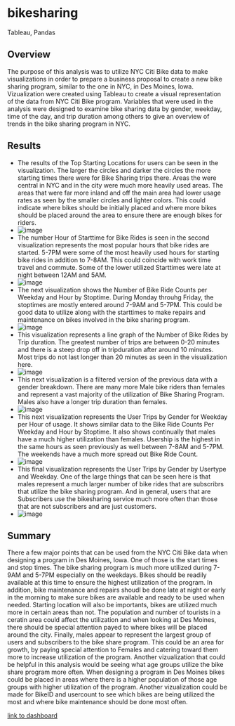 # bikesharing
Tableau, Pandas

## Overview
The purpose of this analysis was to utilize NYC Citi Bike data to make visualizations in order to prepare a business proposal to create a new bike sharing program, similar to the one in NYC, in Des Moines, Iowa.  Vizualization were created using Tableau to create a visual representation of the data from NYC Citi Bike program.  Variables that were used in the analysis were designed to examine bike sharing data by gender, weekday, time of the day, and trip duration among others to give an overview of trends in the bike sharing program in NYC.

## Results
  - The results of the Top Starting Locations for users can be seen in the visualization.  The larger the circles and darker the circles the more starting times there were for Bike Sharing trips there.  Areas the were central in NYC and in the city were much more heavily used areas.  The areas that were far more inland and off the main area had lower usage rates as seen by the smaller circles and lighter colors.  This could indicate where bikes should be initially placed and where more bikes should be placed around the area to ensure there are enough bikes for riders.
  - ![image](https://user-images.githubusercontent.com/88444529/144714561-4c1ce134-ae65-4695-b88c-4565d3e3d3d8.png)
  - The number Hour of Starttime for Bike Rides is seen in the second visualization represents the most popular hours that bike rides are started.  5-7PM were some of the most heavily used hours for starting bike rides in addition to 7-8AM.  This could coincide with work time travel and commute.  Some of the lower utilized Starttimes were late at night between 12AM and 5AM.
  - ![image](https://user-images.githubusercontent.com/88444529/144714702-1a1df9d0-a675-4818-bf8a-266a115dbcda.png)
  - The next visualization shows the Number of Bike Ride Counts per Weekday and Hour by Stoptime.  During Monday throuhg Friday, the stoptimes are mostly entered around 7-9AM and 5-7PM.  This could be good data to utilize along with the starttimes to make repairs and maintenance on bikes involved in the bike sharing program.
  - ![image](https://user-images.githubusercontent.com/88444529/144714773-0b0e0852-579c-4a95-9e52-beacd4453ed4.png)
  - This visualization represents a line graph of the Number of Bike Rides by Trip duration.  The greatest number of trips are between 0-20 minutes and there is a steep drop off in tripduration after around 10 minutes.  Most trips do not last longer than 20 minutes as seen in the visualization here.
  - ![image](https://user-images.githubusercontent.com/88444529/144714883-f3f1033b-f904-4a99-95a8-e9059a8027e3.png)
  - This next visualization is a filtered version of the previous data with a gender breakdown.  There are many more Male bike riders than females and represent a vast majority of the utilization of Bike Sharing Program.  Males also have a longer trip duration than females.
  - ![image](https://user-images.githubusercontent.com/88444529/144714960-9c88c5b9-9579-4dc3-858b-1d90f39fb439.png)
  - This next visualization represents the User Trips by Gender for Weekday per Hour of usage.  It shows similar data to the Bike Ride Counts Per Weekday and Hour by Stoptime.  It also shows continually that males have a much higher utilization than females.  Usership is the highest in the same hours as seen previously as well between 7-8AM and 5-7PM.  The weekends have a much more spread out Bike Ride Count.
  - ![image](https://user-images.githubusercontent.com/88444529/144715016-4f1b2167-8158-49b6-97f4-1daba544a669.png)
  - This final visualization represents the User Trips by Gender by Usertype and Weekday.  One of the large things that can be seen here is that males represent a much larger number of bike rides that are subscribrs that utilize the bike sharing program.  And in general, users that are Subscribers use the bikesharing service much more often than those that are not subscribers and are just customers.
  - ![image](https://user-images.githubusercontent.com/88444529/144715076-8f20eca3-bf74-43c9-bf46-b066cb3ecc40.png)
## Summary
There a few major points that can be used from the NYC Citi Bike data when designing a program in Des Moines, Iowa.  One of those is the start times and stop times.  The bike sharing program is much more utilized during 7-9AM and 5-7PM especially on the weekdays.  Bikes should be readily available at this time to ensure the highest utilization of the program.  In addition, bike maintenance and repairs shoudl be done late at night or early in the morning to make sure bikes are available and ready to be used when needed.  Starting location will also be importants, bikes are utilized much more in certain areas than not.  The population and number of tourists in a ceratin area could affect the utilization and when looking at Des Moines, there should be special attention payed to where bikes will be placed around the city.  Finally, males appear to represent the largest group of users and subscribers to the bike share program.  This could be an area for growth, by paying special attention to Females and catering toward them more to increase utilization of the program.  Another vizualization that could be helpful in this analysis would be seeing what age groups utilize the bike share program more often.  When designing a program in Des Moines bikes could be placed in areas where there is a higher population of those age groups with higher utilization of the program.  Another vizualization could be made for BikeID and usercount to see which bikes are being utilized the most and where bike maintenance should be done most often.

[link to dashboard](https://public.tableau.com/app/profile/daniel.t.joyce/viz/NYC_CitiBike_Challenge_16386296316490/NYCCitiBikeSummary?publish=yes)
